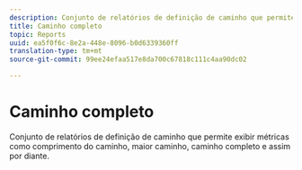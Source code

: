 ```yaml
---
description: Conjunto de relatórios de definição de caminho que permite exibir métricas como comprimento do caminho, maior caminho, caminho completo e assim por diante.
title: Caminho completo
topic: Reports
uuid: ea5f0f6c-8e2a-448e-8096-b0d6339360ff
translation-type: tm+mt
source-git-commit: 99ee24efaa517e8da700c67818c111c4aa90dc02

---
```



# Caminho completo

Conjunto de relatórios de definição de caminho que permite exibir métricas como comprimento do caminho, maior caminho, caminho completo e assim por diante.

